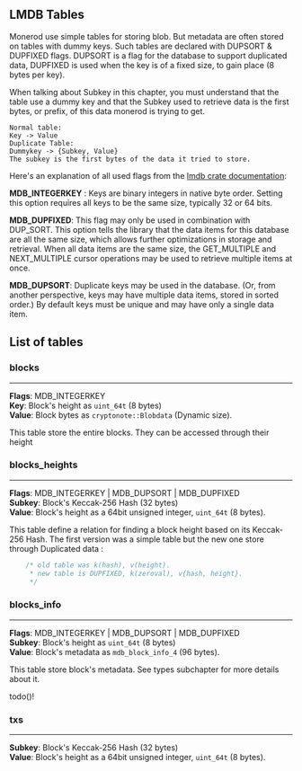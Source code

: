 ## LMDB Tables

Monerod use simple tables for storing blob. But metadata are often stored on tables with dummy keys. Such tables are declared with DUPSORT & DUPFIXED flags. DUPSORT is a flag for the database to support duplicated data, DUPFIXED is used when the key is of a fixed size, to gain place
(8 bytes per key).

When talking about Subkey in this chapter, you must understand that the table use a dummy key and that the Subkey used to retrieve data is the first bytes, or prefix, of this data monerod is trying to get.
```
Normal table:
Key -> Value
Duplicate Table:
Dummykey -> {Subkey, Value}
The subkey is the first bytes of the data it tried to store.
```

Here's an explanation of all used flags from the [lmdb crate documentation](https://docs.rs/lmdb/latest/lmdb/struct.DatabaseFlags.html):

**MDB_INTEGERKEY** : Keys are binary integers in native byte order. Setting this option requires all keys to be the same size, typically 32 or 64 bits.

**MDB_DUPFIXED**: This flag may only be used in combination with DUP_SORT. This option tells the library that the data items for this database are all the same size, which allows further optimizations in storage and retrieval. When all data items are the same size, the GET_MULTIPLE and NEXT_MULTIPLE cursor operations may be used to retrieve multiple items at once.

**MDB_DUPSORT**: Duplicate keys may be used in the database. (Or, from another perspective, keys may have multiple data items, stored in sorted order.) By default keys must be unique and may have only a single data item.</br>

## List of tables

### blocks
***
**Flags**: MDB_INTEGERKEY</br>
**Key**: Block's height as `uint_64t` (8 bytes)</br>
**Value**: Block bytes as `cryptonote::Blobdata` (Dynamic size).</br>

This table store the entire blocks. They can be accessed through their height

### blocks_heights
***
**Flags**: MDB_INTEGERKEY | MDB_DUPSORT | MDB_DUPFIXED</br>
**Subkey**: Block's Keccak-256 Hash (32 bytes)</br>
**Value**: Block's height as a 64bit unsigned integer, `uint_64t` (8 bytes).</br>

This table define a relation for finding a block height based on its Keccak-256 Hash. The first version was a simple table
but the new one store through Duplicated data :
```cpp
	/* old table was k(hash), v(height).
     * new table is DUPFIXED, k(zeroval), v{hash, height}.
     */
```

### blocks_info
***
**Flags**: MDB_INTEGERKEY | MDB_DUPSORT | MDB_DUPFIXED</br>
**Subkey**: Block's height as `uint_64t` (8 bytes)</br>
**Value**: Block's metadata as `mdb_block_info_4` (96 bytes).</br>

This table store block's metadata. See types subchapter for more details about it.

todo()!

### txs
***
**Subkey**: Block's Keccak-256 Hash (32 bytes)</br>
**Value**: Block's height as a 64bit unsigned integer, `uint_64t` (8 bytes).</br>